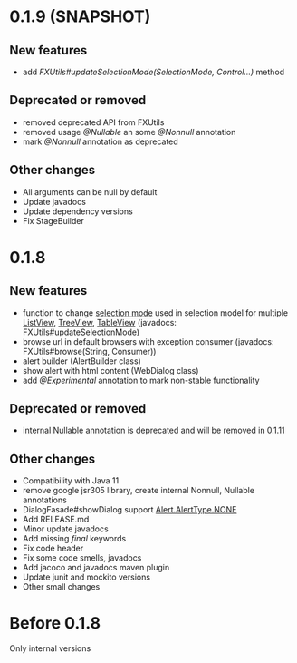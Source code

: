 <!--
# (TBD next version)
## New features
## Deprecated or removed
## Other changes
-->

# 0.1.9 (SNAPSHOT)
## New features
+ add *FXUtils#updateSelectionMode(SelectionMode, Control...)* method
## Deprecated or removed
- removed deprecated API from FXUtils
- removed usage *@Nullable* an some *@Nonnull* annotation
- mark *@Nonnull* annotation as deprecated
## Other changes
* All arguments can be null by default
* Update javadocs
* Update dependency versions 
* Fix StageBuilder

# 0.1.8
## New features
+ function to change [selection mode](https://openjfx.io/javadoc/11/javafx.controls/javafx/scene/control/SelectionMode.html) used in selection model for multiple
  [ListView](https://openjfx.io/javadoc/11/javafx.controls/javafx/scene/control/ListView.html),
  [TreeView](https://openjfx.io/javadoc/11/javafx.controls/javafx/scene/control/TreeView.html),
  [TableView](https://openjfx.io/javadoc/11/javafx.controls/javafx/scene/control/TableView.html)
  (javadocs: FXUtils#updateSelectionMode)
+ browse url in default browsers with exception consumer (javadocs: FXUtils#browse(String, Consumer))
+ alert builder (AlertBuilder class)
+ show alert with html content (WebDialog class)
+ add *@Experimental* annotation to mark non-stable functionality

## Deprecated or removed
- internal Nullable annotation is deprecated and will be removed in 0.1.11

## Other changes
* Compatibility with Java 11
* remove google jsr305 library, create internal Nonnull, Nullable annotations
* DialogFasade#showDialog support [Alert.AlertType.NONE](https://openjfx.io/javadoc/11/javafx.controls/javafx/scene/control/Alert.AlertType.html#NONE)
* Add RELEASE.md
* Minor update javadocs
* Add missing _final_ keywords
* Fix code header
* Fix some code smells, javadocs
* Add jacoco and javadocs maven plugin
* Update junit and mockito versions
* Other small changes

# Before 0.1.8
Only internal versions
